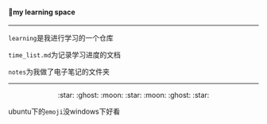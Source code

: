 #### :wave:my learning space

***

`learning`是我进行学习的一个仓库

`time_list.md`为记录学习进度的文档

`notes`为我做了电子笔记的文件夹

***

 <center> :star: :ghost: :moon: :star: :moon: :ghost: :star: </center>

ubuntu下的`emoji`没windows下好看
